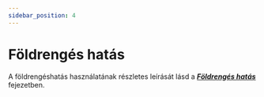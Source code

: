```yaml
---
sidebar_position: 4
---
```

# Földrengés hatás

<!-- wp:paragraph -->

A földrengéshatás használatának részletes leírását lásd a _**[Földrengés hatás ](../12_0_earthquake-analysis/12_2_seismic-effect-2.md)**_ fejezetben.

<!-- /wp:paragraph -->
